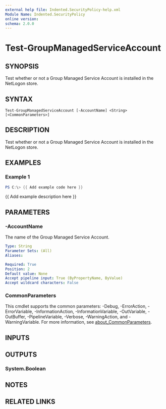 ```yaml
---
external help file: Indented.SecurityPolicy-help.xml
Module Name: Indented.SecurityPolicy
online version:
schema: 2.0.0
---
```


# Test-GroupManagedServiceAccount

## SYNOPSIS
Test whether or not a Group Managed Service Account is installed in the NetLogon store.

## SYNTAX

```
Test-GroupManagedServiceAccount [-AccountName] <String> [<CommonParameters>]
```

## DESCRIPTION
Test whether or not a Group Managed Service Account is installed in the NetLogon store.

## EXAMPLES

### Example 1
```powershell
PS C:\> {{ Add example code here }}
```

{{ Add example description here }}

## PARAMETERS

### -AccountName
The name of the Group Managed Service Account.

```yaml
Type: String
Parameter Sets: (All)
Aliases:

Required: True
Position: 2
Default value: None
Accept pipeline input: True (ByPropertyName, ByValue)
Accept wildcard characters: False
```

### CommonParameters
This cmdlet supports the common parameters: -Debug, -ErrorAction, -ErrorVariable, -InformationAction, -InformationVariable, -OutVariable, -OutBuffer, -PipelineVariable, -Verbose, -WarningAction, and -WarningVariable. For more information, see [about_CommonParameters](http://go.microsoft.com/fwlink/?LinkID=113216).

## INPUTS

## OUTPUTS

### System.Boolean
## NOTES

## RELATED LINKS
